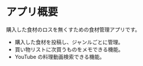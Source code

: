# アプリ概要

購入した食材のロスを無くすための食材管理アプリです。

- 購入した食材を投稿し、ジャンルごとに管理。
- 買い物リストに次買うものをメモできる機能。
- YouTube の料理動画検索できる機能。
